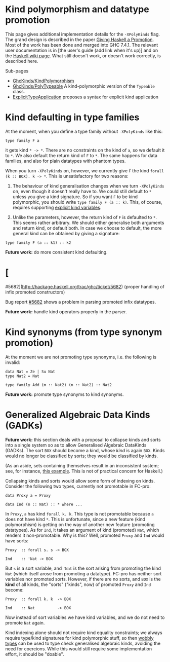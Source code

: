 


# Kind polymorphism and datatype promotion



This page gives additional implementation details for the `-XPolyKinds` flag. The grand design is described in the paper [
Giving Haskell a Promotion](http://dreixel.net/research/pdf/ghp.pdf). Most of the work has been done and merged into GHC 7.4.1. The relevant user documentation is in \[the user's guide (add link when it's up)\] and on the [
Haskell wiki page](http://haskell.org/haskellwiki/GHC/Kinds). What still doesn't work, or doesn't work correctly, is described here.



Sub-pages


- [GhcKinds/KindPolymorphism](ghc-kinds/kind-polymorphism)
- [GhcKinds/PolyTypeable](ghc-kinds/poly-typeable) A kind-polymorphic version of the `Typeable` class.
- [ExplicitTypeApplication](explicit-type-application) proposes a syntax for explicit kind application

# Kind defaulting in type families



At the moment, when you define a type family without `-XPolyKinds` like this:


```wiki
type family F a
```


it gets kind `* -> *`. There are no constraints on the kind of `a`, so we
default it to `*`. We also default the return kind of `F` to `*`.
The same happens for data families, and also for plain datatypes with phantom
types.



When you turn `-XPolyKinds` on, however, we currently give `F` the kind
`forall (k :: BOX). k -> *`. This is unsatisfactory for two reasons:


1. The behaviour of kind generalisation changes when we turn `-XPolyKinds` on,
  even though it doesn't really have to. We could still default to `*` unless
  you give a kind signature. So if you want `F` to be kind polymorphic, you
  should write `type family F (a :: k)`. This, of course, requires supporting
  [explicit kind variables](ghc-kinds#explicit-kind-variables).


    


1. Unlike the parameters, however, the return kind of `F` is defaulted to `*`.
  This seems rather arbitrary. We should either generalise both arguments and
  return kind, or default both. In case we choose to default, the more
  general kind can be obtained by giving a signature:

  ```wiki
  type family F (a :: k1) :: k2
  ```


**Future work:** do more consistent kind defaulting.
 


# [
\#5682](http://hackage.haskell.org/trac/ghc/ticket/5682) (proper handling of infix promoted constructors)



Bug report [ \#5682](http://hackage.haskell.org/trac/ghc/ticket/5682) shows a
problem in parsing promoted infix datatypes.



**Future work:** handle kind operators properly in the parser.


# Kind synonyms (from type synonym promotion)



At the moment we are not promoting type synonyms, i.e. the following is invalid:


```wiki
data Nat = Ze | Su Nat
type Nat2 = Nat

type family Add (m :: Nat2) (n :: Nat2) :: Nat2
```


**Future work:** promote type synonyms to kind synonyms.


# Generalized Algebraic Data Kinds (GADKs)



**Future work:** this section deals with a proposal to collapse kinds and sorts into a single system
so as to allow Generalised Algebraic DataKinds (GADKs). The sort `BOX` should
become a kind, whose *kind* is again `BOX`. Kinds would no longer be classified by sorts;
they would be classified by kinds.



(As an aside, sets containing themselves result in an inconsistent system; see, for instance,
[
this example](http://www.cs.nott.ac.uk/~txa/g53cfr/l20.agda). This is not of practical
concern for Haskell.)



Collapsing kinds and sorts would allow some form of indexing on kinds. Consider the
following two types, currently not promotable in FC-pro:


```wiki
data Proxy a = Proxy

data Ind (n :: Nat) :: * where ...
```


In `Proxy`, `a` has kind `forall k. k`. This type is not promotable because
`a` does not have kind `*`. This is unfortunate, since a new feature (kind
polymorphism) is getting on the way of another new feature (promoting
datatypes). As for `Ind`, it takes an argument of kind (promoted) `Nat`,
which renders it non-promotable. Why is this? Well, promoted `Proxy` and `Ind`
would have sorts:


```wiki
Proxy  :: forall s. s -> BOX

Ind    :: 'Nat -> BOX
```


But `s` is a sort variable, and `'Nat` is the sort arising from promoting
the kind `Nat` (which itself arose from promoting a datatype). FC-pro has
neither sort variables nor promoted sorts. However, if there are no sorts, and
`BOX` is the **kind** of all kinds, the "sorts" ("kinds", now) of promoted `Proxy`
and `Ind` become:


```wiki
Proxy  :: forall k. k  -> BOX

Ind    :: Nat          -> BOX
```


Now instead of sort variables we have kind variables, and we do not need to promote
`Nat` again.



Kind indexing alone should not require kind equality constraints; we always
require type/kind signatures for kind polymorphic stuff, so then
[
wobbly types](http://research.microsoft.com/en-us/um/people/simonpj/papers/gadt/gadt-rigid-contexts.pdf)
can be used to type check generalised algebraic kinds, avoiding the need for
coercions. While this would still require some implementation effort, it
should be "doable".


